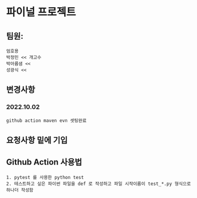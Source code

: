 # 파이널 프로젝트

## 팀원:
	
	엄호용
  	박정민 << 개고수
  	박아름샘 << 
  	성광식 <<


## 변경사항
### 2022.10.02 
	github action maven evn 셋팅완료

## 요청사항 밑에 기입 

## Github Action 사용법 
	
	1. pytest 를 사용한 python test
	2. 테스트하고 싶은 파이썬 파일을 def 로 작성하고 파일 시작이름이 test_*.py 형식으로 하나더 작성함
